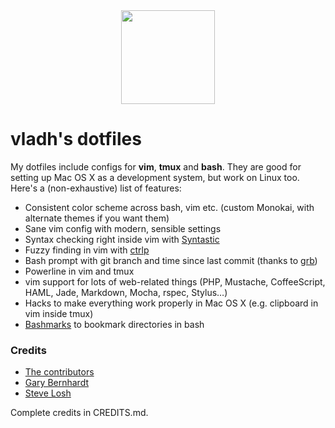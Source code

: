 <div align="center">
  <img src="http://vladh.net/assets/images/projects/dotfiles.png" width="150" height="150">
</div>

# vladh's dotfiles

My dotfiles include configs for **vim**, **tmux** and **bash**. They are good for setting up Mac OS X as a development system, but work on Linux too. Here's a (non-exhaustive) list of features:

* Consistent color scheme across bash, vim etc. (custom Monokai, with alternate themes if you want them)
* Sane vim config with modern, sensible settings
* Syntax checking right inside vim with [Syntastic](https://github.com/scrooloose/syntastic)
* Fuzzy finding in vim with [ctrlp](https://github.com/kien/ctrlp.vim)
* Bash prompt with git branch and time since last commit (thanks to [grb](https://github.com/garybernhardt))
* Powerline in vim and tmux
* vim support for lots of web-related things (PHP, Mustache, CoffeeScript, HAML, Jade, Markdown, Mocha, rspec, Stylus…)
* Hacks to make everything work properly in Mac OS X (e.g. clipboard in vim inside tmux)
* [Bashmarks](https://github.com/huyng/bashmarks) to bookmark directories in bash

### Credits

* [The contributors](https://github.com/vladh/dotfiles/graphs/contributors)
* [Gary Bernhardt](https://github.com/garybernhardt)
* [Steve Losh](http://stevelosh.com/)

Complete credits in CREDITS.md.
